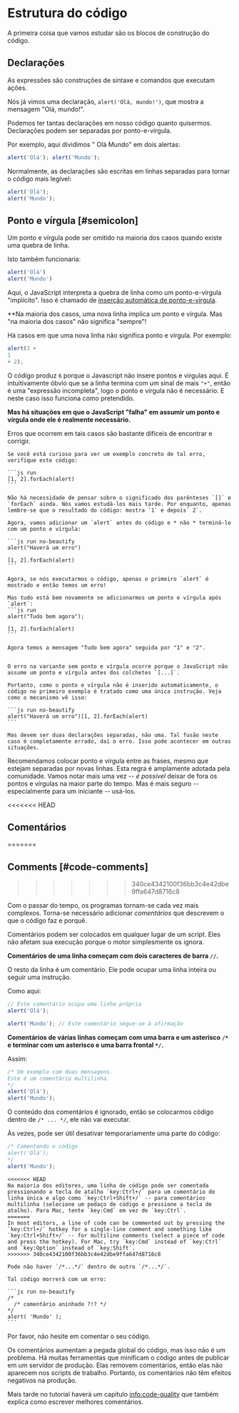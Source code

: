 # Estrutura do código

A primeira coisa que vamos estudar são os blocos de construção do código.

## Declarações

As expressões são construções de sintaxe e comandos que executam ações.

Nós já vimos uma declaração, `alert('Olá, mundo!')`, que mostra a mensagem "Olá, mundo!".

Podemos ter tantas declarações em nosso código quanto quisermos. Declarações podem ser separadas por ponto-e-vírgula.

Por exemplo, aqui dividimos " Olá Mundo" em dois alertas:

```js run no-beautify
alert('Olá'); alert('Mundo');
```

Normalmente, as declarações são escritas em linhas separadas para tornar o código mais legível:

```js run no-beautify
alert('Olá');
alert('Mundo');
```

## Ponto e vírgula [#semicolon]

Um ponto e vírgula pode ser omitido na maioria dos casos quando existe uma quebra de linha.

Isto também funcionaria:

```js run no-beautify
alert('Olá')
alert('Mundo')
```

Aqui, o JavaScript interpreta a quebra de linha como um ponto-e-vírgula "implícito". Isso é chamado de [inserção automática de ponto-e-vírgula](https://tc39.github.io/ecma262/#sec-automatic-semicolon-insertion).

**Na maioria dos casos, uma nova linha implica um ponto e vírgula. Mas "na maioria dos casos" não significa "sempre"!

Há casos em que uma nova linha não significa ponto e vírgula. Por exemplo:
```js run no-beautify
alert(3 +
1
+ 2);
```

O código produz `6` porque o Javascript não insere pontos e virgulas aqui. É intuitivamente óbvio que se a linha termina com um sinal de mais `"+"`, então é uma "expressão incompleta", logo o ponto e vírgula não é necessário. E neste caso isso funciona como pretendido.

**Mas há situações em que o JavaScript "falha" em assumir um ponto e vírgula onde ele é realmente necessário.**

Erros que ocorrem em tais casos são bastante difíceis de encontrar e corrigir.

````smart header="Um exemplo de erro"
Se você está curioso para ver um exemplo concreto de tal erro, verifique este código:

```js run
[1, 2].forEach(alert)
```

Não há necessidade de pensar sobre o significado dos parênteses `[]` e `forEach` ainda. Nós vamos estudá-los mais tarde. Por enquanto, apenas lembre-se que o resultado do código: mostra `1` e depois` 2`.

Agora, vamos adicionar um `alert` antes do código e * não * terminá-lo com um ponto e vírgula:

```js run no-beautify
alert("Haverá um erro")

[1, 2].forEach(alert)
```

Agora, se nós executarmos o código, apenas o primeiro `alert` é mostrado e então temos um erro!

Mas tudo está bem novamente se adicionarmos um ponto e vírgula após `alert`:
```js run
alert("Tudo bem agora");

[1, 2].forEach(alert)  
```

Agora temos a mensagem "Tudo bem agora" seguida por "1" e "2".


O erro na variante sem ponto e vírgula ocorre porque o JavaScript não assume um ponto e vírgula antes dos colchetes `[...]`.

Portanto, como o ponto e vírgula não é inserido automaticamente, o código no primeiro exemplo é tratado como uma única instrução. Veja como o mecanismo vê isso:

```js run no-beautify
alert("Haverá um erro")[1, 2].forEach(alert)
```

Mas devem ser duas declarações separadas, não uma. Tal fusão neste caso é completamente errado, daí o erro. Isso pode acontecer em outras situações.
````

Recomendamos colocar ponto e vírgula entre as frases, mesmo que estejam separadas por novas linhas. Esta regra é amplamente adotada pela comunidade. Vamos notar mais uma vez -- *é possível* deixar de fora os pontos e vírgulas na maior parte do tempo. Mas é mais seguro -- especialmente para um iniciante -- usá-los.

<<<<<<< HEAD
## Comentários
=======
## Comments [#code-comments]
>>>>>>> 340ce4342100f36bb3c4e42dbe9ffa647d8716c8

Com o passar do tempo, os programas tornam-se cada vez mais complexos. Torna-se necessário adicionar *comentários* que descrevem o que o código faz e porquê.

Comentários podem ser colocados em qualquer lugar de um script. Eles não afetam sua execução porque o motor simplesmente os ignora.

**Comentários de uma linha começam com dois caracteres de barra `//`.**

O resto da linha é um comentário. Ele pode ocupar uma linha inteira ou seguir uma instrução.

Como aqui:
```js run
// Este comentário ocupa uma linha própria
alert('Olá');

alert('Mundo'); // Este comentário segue-se à afirmação
```

**Comentários de várias linhas começam com uma barra e um asterisco <code>/&#42;</code> e terminar com um asterisco e uma barra frontal <code>&#42;/</code>.**

Assim:

```js run
/* Um exemplo com duas mensagens.
Este é um comentário multilinha.
*/
alert('Olá');
alert('Mundo');
```

O conteúdo dos comentários é ignorado, então se colocarmos código dentro de <code>/&#42; ... &#42;/</code>, ele não vai executar.

Às vezes, pode ser útil desativar temporariamente uma parte do código:

```js run
/* Comentando o código
alert('Olá');
*/
alert('Mundo');
```

```smart header="Use hotkeys!"
<<<<<<< HEAD
Na maioria dos editores, uma linha de código pode ser comentada pressionando a tecla de atalho `key:Ctrl+/` para um comentário de linha única e algo como `key:Ctrl+Shift+/` -- para comentários multilinha (selecione um pedaço de código e pressione a tecla de atalho). Para Mac, tente `key:Cmd` em vez de `key:Ctrl`.
=======
In most editors, a line of code can be commented out by pressing the `key:Ctrl+/` hotkey for a single-line comment and something like `key:Ctrl+Shift+/` -- for multiline comments (select a piece of code and press the hotkey). For Mac, try `key:Cmd` instead of `key:Ctrl` and `key:Option` instead of `key:Shift`.
>>>>>>> 340ce4342100f36bb3c4e42dbe9ffa647d8716c8
```

````warn header="Comentários aninhados não são suportados!"
Pode não haver `/*...*/` dentro de outro `/*...*/`.

Tal código morrerá com um erro:

```js run no-beautify
/*
  /* comentário aninhado ?!? */
*/
alert( 'Mundo' );
```
````

Por favor, não hesite em comentar o seu código.

Os comentários aumentam a pegada global do código, mas isso não é um problema. Há muitas ferramentas que minificam o código antes de publicar em um servidor de produção. Elas removem comentários, então elas não aparecem nos scripts de trabalho. Portanto, os comentários não têm efeitos negativos na produção.

Mais tarde no tutorial haverá um capítulo <info:code-quality> que também explica como escrever melhores comentários.
